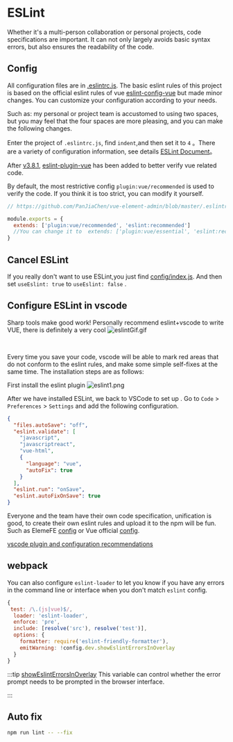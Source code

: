 # ESLint

Whether it's a multi-person collaboration or personal projects, code specifications are important. It can not only largely avoids basic syntax errors, but also ensures the readability of the code.

## Config

All configuration files are in [.eslintrc.js](https://github.com/PanJiaChen/vue-element-admin/blob/master/.eslintrc.js).
The basic eslint rules of this project is based on the official eslint rules of vue [eslint-config-vue](https://github.com/vuejs/eslint-config-vue) but made minor changes. You can customize your configuration according to your needs.

Such as: my personal or project team is accustomed to using two spaces, but you may feel that the four spaces are more pleasing, and you can make the following changes.

Enter the project of `.eslintrc.js`, find `indent`,and then set it to `4` 。There are a variety of configuration information, see details [ESLint Document](https://eslint.org/docs/rules/)。

After [v3.8.1](https://github.com/PanJiaChen/vue-element-admin/releases/tag/v3.8.1), [eslint-plugin-vue](https://github.Com/vuejs/eslint-plugin-vue) has been added to better verify vue related code.

By default, the most restrictive config `plugin:vue/recommended` is used to verify the code. If you think it is too strict, you can modify it yourself.

```js
// https://github.com/PanJiaChen/vue-element-admin/blob/master/.eslintrc.js

module.exports = {
  extends: ['plugin:vue/recommended', 'eslint:recommended']
  //You can change it to  extends: ['plugin:vue/essential', 'eslint:recommended']
}
```

## Cancel ESLint

If you really don't want to use ESLint,you just find [config/index.js](https://github.com/PanJiaChen/vue-element-admin/blob/master/build/webpack.base.conf.js).
And then set `useEslint: true` to `useEslint: false` .

## Configure ESLint in vscode

Sharp tools make good work! Personally recommend eslint+vscode to write VUE, there is definitely a very cool
![eslintGif.gif](https://wpimg.wallstcn.com/e94a76df-6dc0-4c15-9785-28b553a163e9.png)

<br/>

Every time you save your code, vscode will be able to mark red areas that do not conform to the eslint rules, and make some simple self-fixes at the same time. The installation steps are as follows:

First install the eslint plugin
![eslint1.png](https://wpimg.wallstcn.com/72f126cb-09eb-4b27-b02e-65e79eb76220.png)

After we have installed ESLint, we back to VSCode to set up . Go to `Code` > `Preferences` > `Settings` and add the following configuration.

```json
{
  "files.autoSave": "off",
  "eslint.validate": [
    "javascript",
    "javascriptreact",
    "vue-html",
    {
      "language": "vue",
      "autoFix": true
    }
  ],
  "eslint.run": "onSave",
  "eslint.autoFixOnSave": true
}
```

Everyone and the team have their own code specification, unification is good, to create their own eslint rules and upload it to the npm will be fun. Such as ElemeFE [config](https://www.npmjs.com/package/eslint-config-elemefe) or Vue official [config](https://github.com/vuejs/eslint-config-vue).

[vscode plugin and configuration recommendations](https://github.com/varHarrie/Dawn-Blossoms/issues/10)

## webpack

You can also configure `eslint-loader` to let you know if you have any errors in the command line or interface when you don't match `eslint` config.

```js
{
 test: /\.(js|vue)$/,
  loader: 'eslint-loader',
  enforce: 'pre',
  include: [resolve('src'), resolve('test')],
  options: {
    formatter: require('eslint-friendly-formatter'),
    emitWarning: !config.dev.showEslintErrorsInOverlay
  }
}
```

:::tip
[showEslintErrorsInOverlay](https://github.com/PanJiaChen/vue-element-admin/blob/master/config/index.js) This variable can control whether the error prompt needs to be prompted in the browser interface.

:::

## Auto fix

```bash
npm run lint -- --fix
```
